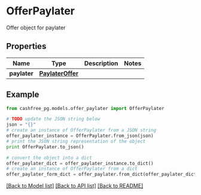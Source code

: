 # OfferPaylater

Offer object for paylater

## Properties
Name | Type | Description | Notes
------------ | ------------- | ------------- | -------------
**paylater** | [**PaylaterOffer**](PaylaterOffer.md) |  | 

## Example

```python
from cashfree_pg.models.offer_paylater import OfferPaylater

# TODO update the JSON string below
json = "{}"
# create an instance of OfferPaylater from a JSON string
offer_paylater_instance = OfferPaylater.from_json(json)
# print the JSON string representation of the object
print OfferPaylater.to_json()

# convert the object into a dict
offer_paylater_dict = offer_paylater_instance.to_dict()
# create an instance of OfferPaylater from a dict
offer_paylater_form_dict = offer_paylater.from_dict(offer_paylater_dict)
```
[[Back to Model list]](../README.md#documentation-for-models) [[Back to API list]](../README.md#documentation-for-api-endpoints) [[Back to README]](../README.md)


